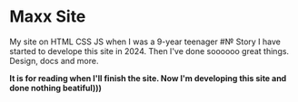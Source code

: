 # Maxx Site
My site on HTML CSS JS when I was a 9-year teenager
#№ Story
I have started to develope this site in 2024. Then I've done soooooo great things. Design, docs and more.

**It is for reading when I'll finish the site. Now I'm developing this site and done nothing beatiful)))**